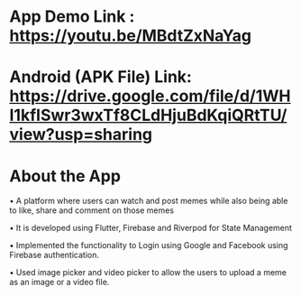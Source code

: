 # App Demo Link : https://youtu.be/MBdtZxNaYag
# Android (APK File) Link: https://drive.google.com/file/d/1WHI1kfISwr3wxTf8CLdHjuBdKqiQRtTU/view?usp=sharing
# About the App

• A platform where users can watch and post memes while also being able to like, 
share and comment on those memes 

• It is developed using Flutter, Firebase and Riverpod for State Management

• Implemented the functionality to Login using Google and Facebook using 
Firebase authentication.

• Used image picker and video picker to allow the users to upload a meme as an 
image or a video file.

